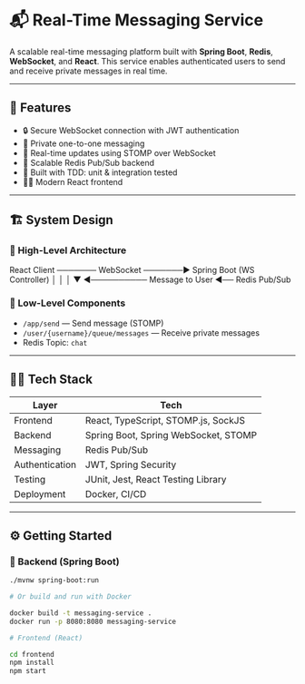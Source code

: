 # 📬 Real-Time Messaging Service

A scalable real-time messaging platform built with **Spring Boot**, **Redis**, **WebSocket**, and **React**. This service enables authenticated users to send and receive private messages in real time.

---

## 🚀 Features

- 🔒 Secure WebSocket connection with JWT authentication
- 💬 Private one-to-one messaging
- 🔄 Real-time updates using STOMP over WebSocket
- 📡 Scalable Redis Pub/Sub backend
- 🧪 Built with TDD: unit & integration tested
- 🧑‍💻 Modern React frontend

---

## 🏗️ System Design

### 🔹 High-Level Architecture

React Client ─────── WebSocket ───────▶ Spring Boot (WS Controller) │ │ │ ▼ ◀────────── Message to User ◀── Redis Pub/Sub


### 🔹 Low-Level Components

- `/app/send` — Send message (STOMP)
- `/user/{username}/queue/messages` — Receive private messages
- Redis Topic: `chat`

---

## 🧑‍💻 Tech Stack

| Layer       | Tech                                  |
|-------------|---------------------------------------|
| Frontend    | React, TypeScript, STOMP.js, SockJS   |
| Backend     | Spring Boot, Spring WebSocket, STOMP  |
| Messaging   | Redis Pub/Sub                         |
| Authentication | JWT, Spring Security              |
| Testing     | JUnit, Jest, React Testing Library    |
| Deployment  | Docker, CI/CD                         |

---

## ⚙️ Getting Started

### 🐳 Backend (Spring Boot)

```bash
./mvnw spring-boot:run

# Or build and run with Docker

docker build -t messaging-service .
docker run -p 8080:8080 messaging-service

# Frontend (React)

cd frontend
npm install
npm start




